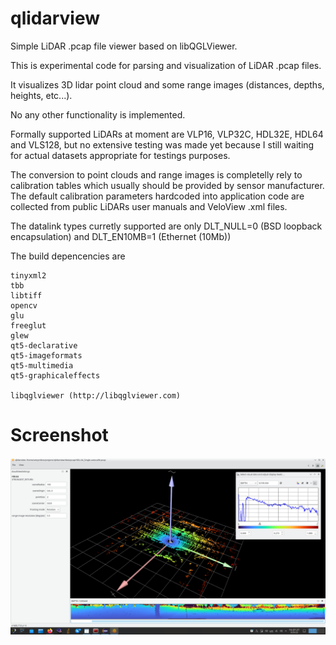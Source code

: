 # qlidarview

Simple LiDAR .pcap file viewer based on libQGLViewer.


This is experimental code for parsing and visualization of LiDAR .pcap files.

It visualizes 3D lidar point cloud and some range images (distances, depths, heights, etc...). 

No any other functionality is implemented.

Formally supported LiDARs at moment are VLP16, VLP32C, HDL32E, HDL64 and VLS128,
but no extensive testing was made yet because I still waiting for actual datasets 
appropriate for testings purposes.

The conversion to point clouds and range images is completelly rely to calibration tables which usually should be provided by sensor manufacturer.
The default calibration parameters hardcoded into application code are collected from public LiDARs user manuals and VeloView .xml files.

The datalink types curretly supported are only DLT_NULL=0 (BSD loopback encapsulation) 
and DLT_EN10MB=1 (Ethernet (10Mb))


The build depencencies are 

	tinyxml2
	tbb 
	libtiff 
	opencv
	glu 
	freeglut 
	glew 
	qt5-declarative 
	qt5-imageformats 
	qt5-multimedia 
	qt5-graphicaleffects

	libqglviewer (http://libqglviewer.com)


# Screenshot

![Screenshot.png](./Screenshot.png)
